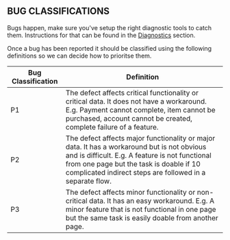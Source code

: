 ## BUG CLASSIFICATIONS

Bugs happen, make sure you've setup the right diagnostic tools to catch them. Instructions for that can be found in the [Diagnostics](/guides/environments/diagnostics.md) section.

Once a bug has been reported it should be classified using the following definitions so we can decide how to prioritse them.  


Bug Classification | Definition
------------- | -------------
P1 | The defect affects critical functionality or critical data. It does not have a workaround. E.g. Payment cannot complete, item cannot be purchased, account cannot be created, complete failure of a feature.
P2 | The defect affects major functionality or major data. It has a workaround but is not obvious and is difficult. E.g. A feature is not functional from one page but the task is doable if 10 complicated indirect steps are followed in a separate flow.
P3 | The defect affects minor functionality or non-critical data. It has an easy workaround. E.g. A minor feature that is not functional in one page but the same task is easily doable from another page.
